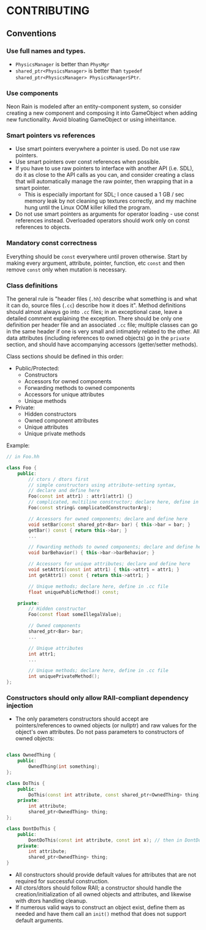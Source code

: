 # CONTRIBUTING

## Conventions
### Use full names and types. 
- `PhysicsManager` is better than `PhysMgr`
- `shared_ptr<PhysicsManager>` is better than `typedef shared_ptr<PhysicsManager> PhysicsManagerSPtr`.

### Use components 
Neon Rain is modeled after an entity-component system, so consider creating a new component and composing it into GameObject when adding new functionality. Avoid bloating GameObject or using inheiritance. 

### Smart pointers vs references
- Use smart pointers everywhere a pointer is used. Do not use raw pointers. 
- Use smart pointers over const references when possible. 
- If you have to use raw pointers to interface with another API (i.e. SDL), do it as close to the API calls as you can, and consider creating a class that will automatically manage the raw pointer, then wrapping that in a smart pointer. 
    - This is especially important for SDL; I once caused a 1 GB / sec memory leak by not cleaning up textures correctly, and my machine hung until the Linux OOM killer killed the program. 
- Do not use smart pointers as arguments for operator loading - use const references instead. Overloaded operators should work only on const references to objects. 

### Mandatory const correctness
Everything should be `const` everywhere until proven otherwise. Start by making every argument, attribute, pointer, function, etc `const` and then remove `const` only when mutation is necessary.

### Class definitions
The general rule is "header files (`.hh`) describe what something is and what it can do, source files (`.cc`) describe how it does it". Method definitions should almost always go into `.cc` files; in an exceptional case, leave a detailed comment explaining the exception. There should be only one definition per header file and an associated `.cc` file; multiple classes can go in the same header if one is very small and intimately related to the other. All data attributes (including references to owned objects) go in the `private` section, and should have accompanying accessors (getter/setter methods). 
 
Class sections should be defined in this order:
- Public/Protected:
    - Constructors
    - Accessors for owned components
    - Forwarding methods to owned components
    - Accessors for unique attributes
    - Unique methods
- Private:
    - Hidden constructors
    - Owned component attributes
    - Unique attributes
    - Unique private methods

Example:
```c++
// in Foo.hh

class Foo {
    public:
        // ctors / dtors first
        // simple constructors using attribute-setting syntax,
        // declare and define here
        Foo(const int attr1) : attr1(attr1) {} 
        // complicated, multiline constructor; declare here, define in .cc file
        Foo(const string& complicatedConstructorArg);

        // Accessors for owned components; declare and define here
        void setBar(const shared_ptr<Bar> bar) { this->bar = bar; }
        getBar() const { return this->bar; }
        ...

        // Fowarding methods to owned components; declare and define here
        void barBehavior() { this->bar->barBehavior; } 

        // Accessors for unique attributes; declare and define here
        void setAttr1(const int attr1) { this->attr1 = attr1; }
        int getAttr1() const { return this->attr1; }

        // Unique methods; declare here, define in .cc file
        float uniquePublicMethod() const;

    private:
        // Hidden constructor
        Foo(const float someIllegalValue);

        // Owned components
        shared_ptr<Bar> bar;
        ...

        // Unique attributes
        int attr1;
        ...

        // Unique methods; declare here, define in .cc file
        int uniquePrivateMethod();
};
```

### Constructors should only allow RAII-compliant dependency injection
- The only parameters constructors should accept are pointers/references to owned objects (or nullptr) and raw values for the object's own attributes. Do not pass parameters to constructors of owned objects:
```c++

class OwnedThing {
    public:
        OwnedThing(int something);
};

class DoThis {
    public:
        DoThis(const int attribute, const shared_ptr<OwnedThing> thing) : attribute(attribute), thing(thing) {}
    private:
        int attribute;
        shared_ptr<OwnedThing> thing;
};

class DontDoThis {
    public:
        DontDoThis(const int attribute, const int x); // then in DontDoThis.cc you'd have construct an OwnedThing with x
    private:
        int attribute;
        shared_ptr<OwnedThing> thing;
}

```
- All constructors should provide default values for attributes that are not required for successful construction. 
- All ctors/dtors should follow RAII; a constructor should handle the creation/initialization of all owned objects and attributes, and likewise with dtors handling cleanup. 
- If numerous valid ways to construct an object exist, define them as needed and have them call an `init()` method that does not support default arguments. 
